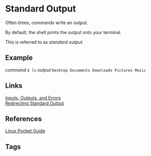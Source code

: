 # Standard Output

Often times, commands write an output.  

By default, the shell prints the output onto your terminal.  

This is referred to as *standard output*.

## Example
*command*
`$ ls` 
*output*
`Desktop Documents Downloads Pictures Music`  

## Links
[Inputs, Outputs, and Errors](../202305212246/README.md)  
[Redirecting Standard Output](../202305212218/README.md)  

## References
[Linux Pocket Guide](https://linuxpocketguide.com/)

## Tags
